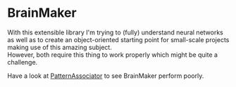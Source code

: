 # BrainMaker

With this extensible library I'm trying to (fully) understand neural networks as well as to create an object-oriented starting point for small-scale projects making use of this amazing subject.  
However, both require this thing to work properly which might be quite a challenge.

Have a look at [PatternAssociator](https://github.com/Kzumueller/PatternAssociator) to see BrainMaker perform poorly.
